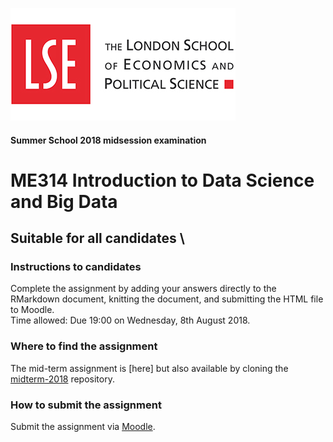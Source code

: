 ![LSE Logo](images/lse-logo.jpg)

#### Summer School 2018 midsession examination  

# ME314 Introduction to Data Science and Big Data 

## Suitable for all candidates          \


### Instructions to candidates  

Complete the assignment by adding your answers directly to the RMarkdown document, knitting the document, and submitting the HTML file to Moodle.  
Time allowed: Due 19:00 on Wednesday, 8th August 2018.

### Where to find the assignment

The mid-term assignment is [here] but also available by cloning the [midterm-2018](https://lse-me314.github.io/assignment05/) repository.

### How to submit the assignment

Submit the assignment via [Moodle](https://shortcourses.lse.ac.uk/course/view.php?id=158).
